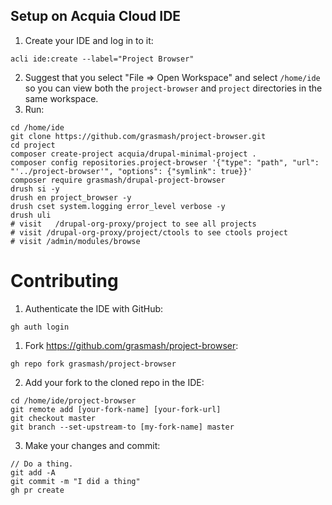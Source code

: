 

## Setup on Acquia Cloud IDE

1. Create your IDE and log in to it:
  ```
  acli ide:create --label="Project Browser"
```
2. Suggest that you select "File => Open Workspace" and select `/home/ide` so you can view both the `project-browser` and `project` directories in the same workspace.
3. Run:
  ```
  cd /home/ide
  git clone https://github.com/grasmash/project-browser.git
  cd project
  composer create-project acquia/drupal-minimal-project .
  composer config repositories.project-browser '{"type": "path", "url": "'../project-browser'", "options": {"symlink": true}}'
  composer require grasmash/drupal-project-browser
  drush si -y
  drush en project_browser -y
  drush cset system.logging error_level verbose -y
  drush uli
  # visit	/drupal-org-proxy/project to see all projects
  # visit /drupal-org-proxy/project/ctools to see ctools project
  # visit /admin/modules/browse 
  ```

# Contributing

1. Authenticate the IDE with GitHub:
  ```
  gh auth login
  ```
1. Fork https://github.com/grasmash/project-browser:
  ```
  gh repo fork grasmash/project-browser
  ```
2. Add your fork to the cloned repo in the IDE:
  ```
  cd /home/ide/project-browser
  git remote add [your-fork-name] [your-fork-url]
  git checkout master
  git branch --set-upstream-to [my-fork-name] master
  ```
3. Make your changes and commit:
  ```
  // Do a thing.
  git add -A
  git commit -m "I did a thing"
  gh pr create
  ```
